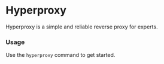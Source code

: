 # Hyperproxy

Hyperproxy is a simple and reliable reverse proxy for experts.

### Usage

Use the `hyperproxy` command to get started.